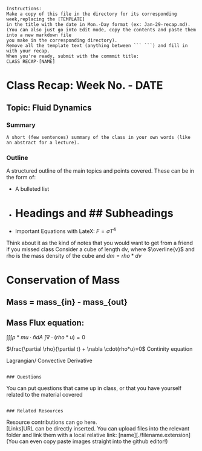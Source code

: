 ```
Instructions:
Make a copy of this file in the directory for its corresponding week,replacing the [TEMPLATE]
in the title with the date in Mon.-Day format (ex: Jan-29-recap.md).
(You can also just go into Edit mode, copy the contents and paste them into a new markdown file
you make in the corresponding directory).
Remove all the template text (anything between ``` ```) and fill in with your recap.
When you're ready, submit with the commmit title:
CLASS RECAP-[NAME]
```
# Class Recap: Week No. - DATE
## Topic: Fluid Dynamics

### Summary
```
A short (few sentences) summary of the class in your own words (like an abstract for a lecture). 
```

### Outline 

A structured outline of the main topics and points covered.
These can be in the form of:
+ A bulleted list
+ # Headings and ## Subheadings 
+ Important Equations with LateX: $F = \sigma T^4$

Think about it as the kind of notes that you would want to get from a friend if you missed class
Consider a cube of length dv, where $\overline{v}$ 
and rho is the mass density of the cube and $dm= rho * dv$

# Conservation of Mass
## Mass = mass_{in} - mass_{out}

## Mass Flux equation:
$\int\int\int\rho * mu \cdot \hat{n} dA$
$\int\nabla \cdot(rho*u)=0$

$\frac{\partial \rho}{\partial t} + \nabla \cdot(rho*u)=0$  Continity equation

Lagrangian/ Convective Derivative





```

### Questions 
```
You can put questions that came up in class, or that you have yourself related to the material covered
```

### Related Resources
```
Resource contributions can go here.  
[Links]URL can be directly inserted.
You can upload files into the relevant folder and link them with a local relative link: [name][./filename.extension]
(You can even copy paste images straight into the github editor!)
```

